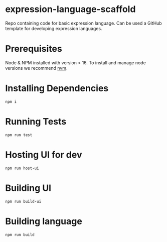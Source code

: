 # expression-language-scaffold

Repo containing code for basic expression language. Can be used a GitHub template for developing expression languages.

# Prerequisites

Node & NPM installed with version > 16. To install and manage node versions we recommend [nvm](https://github.com/nvm-sh/nvm).

# Installing Dependencies

```
npm i
```

# Running Tests

```
npm run test
```

# Hosting UI for dev

```
npm run host-ui
```

# Building UI

```
npm run build-ui
```

# Building language

```
npm run build
```